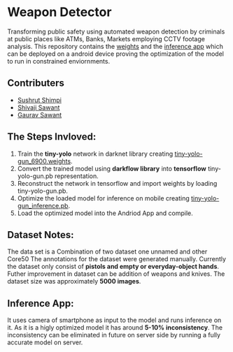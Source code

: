 # Weapon Detector
Transforming public safety using automated weapon detection by criminals at public places like ATMs, Banks, Markets employing CCTV footage analysis. This repository contains the [weights](../master/Model_Files) and the [inference app](../master/Inference_Andriod_App) which can be deployed on a android device proving the optimization of the model to run in constrained enviornments.

## Contributers
- [Sushrut Shimpi](https://github.com/sushi97)
- [Shivaji Sawant](https://github.com/sawantshivaji1997)
- [Gaurav Sawant](https://github.com/gauravsawant)

## The Steps Invloved:

1. Train the **tiny-yolo** network in darknet library creating [tiny-yolo-gun_6900.weights](../master/Model_Files).
2. Convert the trained model using **darkflow library** into **tensorflow** tiny-yolo-gun.pb representation.
3. Reconstruct the network in tensorflow and import weights by loading tiny-yolo-gun.pb.
4. Optimize the loaded model for inference on mobile creating [tiny-yolo-gun_inference.pb](../master/Model_Files).
5. Load the optimized model into the Andriod App and compile.

## Dataset Notes:

The data set is a Combination of two dataset one unnamed and other Core50
The annotations for the dataset were generated manually.
Currently the dataset only consist of **pistols and empty or everyday-object hands**.
Futher improvement in dataset can be addition of weapons and knives.
The dataset size was approximately **5000 images**.

## Inference App:

It uses camera of smartphone as input to the model and runs inference on it.
As it is a higly optimized model it has around **5-10% inconsistency**.
The inconsistency can be eliminated in future on server side by running a fully accurate model on server.
